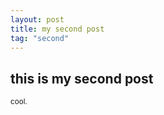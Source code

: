 ```yaml
---
layout: post
title: my second post
tag: "second"
---
```


<h2>this is my second post</h2>

<small>cool.</small>